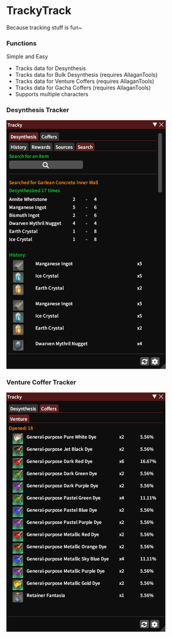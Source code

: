 # TrackyTrack
Because tracking stuff is fun~


### Functions
Simple and Easy  
+ Tracks data for Desynthesis
+ Tracks data for Bulk Desynthesis (requires AllaganTools)
+ Tracks data for Venture Coffers (requires AllaganTools)
+ Tracks data for Gacha Coffers (requires AllaganTools)
+ Supports multiple characters

### Desynthesis Tracker
![desynthesis](TrackyTrack/images/desynthesis.png)

### Venture Coffer Tracker
![coffer](TrackyTrack/images/venturecoffer.png)

